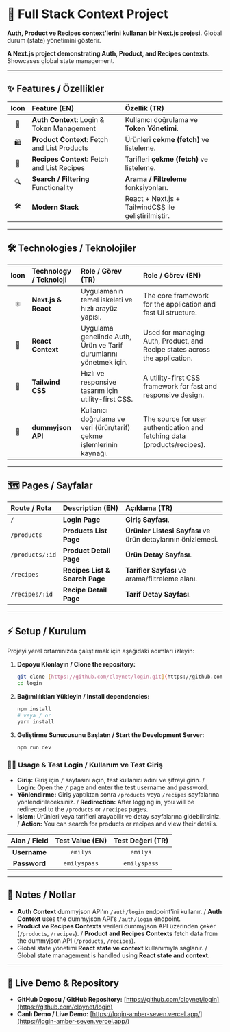 # 🚀 Full Stack Context Project

**Auth, Product ve Recipes context’lerini kullanan bir Next.js projesi.** Global durum (state) yönetimini gösterir.

**A Next.js project demonstrating Auth, Product, and Recipes contexts.** Showcases global state management.

---

## ✨ Features / Özellikler

| Icon | Feature (EN) | Özellik (TR) |
| :---: | :--- | :--- |
| 🔑 | **Auth Context:** Login & Token Management | Kullanıcı doğrulama ve **Token Yönetimi**. |
| 🛍️ | **Product Context:** Fetch and List Products | Ürünleri **çekme (fetch)** ve listeleme. |
| 🍳 | **Recipes Context:** Fetch and List Recipes | Tarifleri **çekme (fetch)** ve listeleme. |
| 🔍 | **Search / Filtering** Functionality | **Arama / Filtreleme** fonksiyonları. |
| 🛠️ | **Modern Stack** | React + Next.js + TailwindCSS ile geliştirilmiştir. |

---

## 🛠️ Technologies / Teknolojiler

| Icon | Technology / Teknoloji | Role / Görev (TR) | Role / Görev (EN) |
| :---: | :--- | :--- | :--- |
| ⚛️ | **Next.js & React** | Uygulamanın temel iskeleti ve hızlı arayüz yapısı. | The core framework for the application and fast UI structure. |
| 🧩 | **React Context** | Uygulama genelinde Auth, Ürün ve Tarif durumlarını yönetmek için. | Used for managing Auth, Product, and Recipe states across the application. |
| 💨 | **Tailwind CSS** | Hızlı ve responsive tasarım için utility-first CSS. | A utility-first CSS framework for fast and responsive design. |
| 🔗 | **dummyjson API** | Kullanıcı doğrulama ve veri (ürün/tarif) çekme işlemlerinin kaynağı. | The source for user authentication and fetching data (products/recipes). |

---

## 🗺️ Pages / Sayfalar

| Route / Rota | Description (EN) | Açıklama (TR) |
| :--- | :--- | :--- |
| `/` | **Login Page** | **Giriş Sayfası**. |
| `/products` | **Products List Page** | **Ürünler Listesi Sayfası** ve ürün detaylarının önizlemesi. |
| `/products/:id` | **Product Detail Page** | **Ürün Detay Sayfası**. |
| `/recipes` | **Recipes List & Search Page** | **Tarifler Sayfası** ve arama/filtreleme alanı. |
| `/recipes/:id` | **Recipe Detail Page** | **Tarif Detay Sayfası**. |

---

## ⚡ Setup / Kurulum

Projeyi yerel ortamınızda çalıştırmak için aşağıdaki adımları izleyin:

1.  **Depoyu Klonlayın / Clone the repository:**
    ```bash
    git clone [https://github.com/cloynet/login.git](https://github.com/cloynet/login.git)
    cd login
    ```

2.  **Bağımlılıkları Yükleyin / Install dependencies:**
    ```bash
    npm install
    # veya / or
    yarn install
    ```

3.  **Geliştirme Sunucusunu Başlatın / Start the Development Server:**
    ```bash
    npm run dev
    ```

### 🧑‍💻 Usage & Test Login / Kullanım ve Test Giriş

* **Giriş:** Giriş için `/` sayfasını açın, test kullanıcı adını ve şifreyi girin. / **Login:** Open the `/` page and enter the test username and password.
* **Yönlendirme:** Giriş yaptıktan sonra `/products` veya `/recipes` sayfalarına yönlendirileceksiniz. / **Redirection:** After logging in, you will be redirected to the `/products` or `/recipes` pages.
* **İşlem:** Ürünleri veya tarifleri arayabilir ve detay sayfalarına gidebilirsiniz. / **Action:** You can search for products or recipes and view their details.

| Alan / Field | **Test Value (EN)** | Test Değeri (TR) |
| :---: | :---: | :---: |
| **Username** | `emilys` | `emilys` |
| **Password** | `emilyspass` | `emilyspass` |

---

## 📌 Notes / Notlar

* **Auth Context** dummyjson API'ın `/auth/login` endpoint'ini kullanır. / **Auth Context** uses the dummyjson API's `/auth/login` endpoint.
* **Product ve Recipes Contexts** verileri dummyjson API üzerinden çeker (`/products`, `/recipes`). / **Product and Recipes Contexts** fetch data from the dummyjson API (`/products`, `/recipes`).
* Global state yönetimi **React state ve context** kullanımıyla sağlanır. / Global state management is handled using **React state and context**.

---

## 🔗 Live Demo & Repository

* **GitHub Deposu / GitHub Repository:** [https://github.com/cloynet/login](https://github.com/cloynet/login)
* **Canlı Demo / Live Demo:** [https://login-amber-seven.vercel.app/](https://login-amber-seven.vercel.app/)
